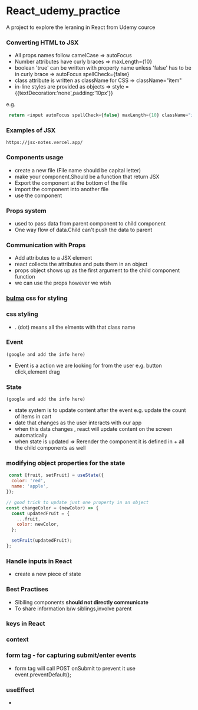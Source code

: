 # React_udemy_practice
A project to explore the leraning in React from Udemy cource

### Converting HTML to JSX
 - All props names follow camelCase => autoFocus
 - Number attributes have curly braces => maxLength={10}
 - boolean 'true' can be written with property name unless 'false' has to be in curly brace => autoFocus spellCheck={false}
 - class attribute is written as className for CSS => className="item"
 - in-line styles are provided as objects  => style ={{textDecoration:'none',padding:'10px'}}

e.g.
```javascript
 return <input autoFocus spellCheck={false} maxLength={10} className="item" style ={{textDecoration:'none',padding:'10px'}}/>
```

### Examples of JSX
`https://jsx-notes.vercel.app/`

###  Components usage
 - create a new file (File name should be capital letter)
 - make your component.Should be a function that return JSX
 - Export the component at the bottom of the file
 - import the component into another file
 - use the component 


### Props system
 - used to pass data from parent component to child component 
 - One way flow of data.Child can't push the data to parent

### Communication with Props
 - Add attributes to a JSX element
 - react collects the attributes and puts them in an object
 - props object shows up as the first argument to the child component function
 - we can use the props however we wish 

  ### [bulma](https://bulma.io/documentation/components/) css for styling 

 ### css styling
  - . (dot) means all the elments with that class name 

### Event  
`(google and add the info here)`
 - Event is a action we are looking for from the user e.g.  button click,element drag

 ### State
`(google and add the info here)`
 - state system is to update content after the event e.g. update the count of items in cart
 - date that changes as the user interacts with our app
 - when this data changes , react will update content on the screen automatically
 - when state is updated => Rerender the component it is defined in + all the child components as well 

### modifying object properties for the state
```javascript
 const [fruit, setFruit] = useState({
  color: 'red',
  name: 'apple',
});

// good trick to update just one property in an object
const changeColor = (newColor) => {
  const updatedFruit = {
    ...fruit,
    color: newColor,
  };

  setFruit(updatedFruit);
};
```

### Handle inputs in React
 - create a new piece of state

### Best Practises
 - Sibiling components **should not directly communicate**
 - To share information b/w siblings,involve parent 


### keys in React

### context 

###  form tag - for capturing submit/enter events
- form tag will call POST onSubmit to prevent it use event.preventDefault();

### useEffect 
- 
